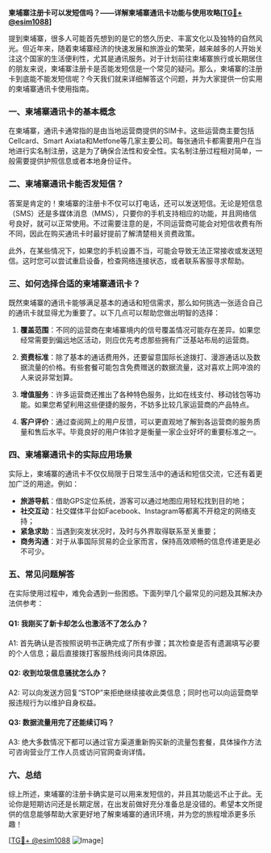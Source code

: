 **柬埔寨注册卡可以发短信吗？——详解柬埔寨通讯卡功能与使用攻略[[TG💪+ @esim1088](https://t.me/s/esim1088)]**

提到柬埔寨，很多人可能首先想到的是它的悠久历史、丰富文化以及独特的自然风光。但近年来，随着柬埔寨经济的快速发展和旅游业的繁荣，越来越多的人开始关注这个国家的生活便利性，尤其是通讯服务。对于计划前往柬埔寨旅行或长期居住的朋友来说，柬埔寨注册卡是否能发短信是一个常见的疑问。那么，柬埔寨的注册卡到底能不能发短信呢？今天我们就来详细解答这个问题，并为大家提供一份实用的柬埔寨通讯卡使用指南。

### 一、柬埔寨通讯卡的基本概念

在柬埔寨，通讯卡通常指的是由当地运营商提供的SIM卡。这些运营商主要包括Cellcard、Smart Axiata和Metfone等几家主要公司。每张通讯卡都需要用户在当地进行实名制注册，这是为了确保合法性和安全性。实名制注册过程相对简单，一般需要提供护照信息或者本地身份证件。

### 二、柬埔寨通讯卡能否发短信？

答案是肯定的！柬埔寨的注册卡不仅可以打电话，还可以发送短信。无论是短信息（SMS）还是多媒体消息（MMS），只要你的手机支持相应的功能，并且网络信号良好，就可以正常使用。不过需要注意的是，不同运营商可能会对短信收费有所不同，因此在购买通讯卡时最好提前了解清楚相关资费政策。

此外，在某些情况下，如果您的手机设置不当，可能会导致无法正常接收或发送短信。这时您可以尝试重启设备，检查网络连接状态，或者联系客服寻求帮助。

### 三、如何选择合适的柬埔寨通讯卡？

既然柬埔寨的通讯卡能够满足基本的通话和短信需求，那么如何挑选一张适合自己的通讯卡就显得尤为重要了。以下几点可以帮助您做出明智的选择：

1. **覆盖范围**：不同的运营商在柬埔寨境内的信号覆盖情况可能存在差异。如果您经常需要到偏远地区活动，则应优先考虑那些拥有广泛基站布局的运营商。
   
2. **资费标准**：除了基本的通话费用外，还要留意国际长途拨打、漫游通话以及数据流量的价格。有些套餐可能包含免费赠送的数据流量，这对喜欢上网冲浪的人来说非常划算。

3. **增值服务**：许多运营商还推出了各种特色服务，比如在线支付、移动钱包等功能。如果您希望利用这些便捷的服务，不妨多比较几家运营商的产品特点。

4. **客户评价**：通过查阅网上的用户反馈，可以更直观地了解到各运营商的服务质量和售后水平。毕竟良好的用户体验才是衡量一家企业好坏的重要标准之一。

### 四、柬埔寨通讯卡的实际应用场景

实际上，柬埔寨的通讯卡不仅仅局限于日常生活中的通话和短信交流，它还有着更加广泛的用途。例如：

- **旅游导航**：借助GPS定位系统，游客可以通过地图应用轻松找到目的地；
- **社交互动**：社交媒体平台如Facebook、Instagram等都离不开稳定的网络支持；
- **紧急求助**：当遇到突发状况时，及时与外界取得联系至关重要；
- **商务沟通**：对于从事国际贸易的企业家而言，保持高效顺畅的信息传递更是必不可少。

### 五、常见问题解答

在实际使用过程中，难免会遇到一些困惑。下面列举几个最常见的问题及其解决办法供参考：

#### Q1: 我刚买了新卡却怎么也激活不了怎么办？
A1: 首先确认是否按照说明书正确完成了所有步骤；其次检查是否有遗漏填写必要的个人信息；最后直接拨打客服热线询问具体原因。

#### Q2: 收到垃圾信息骚扰怎么办？
A2: 可以向发送方回复“STOP”来拒绝继续接收此类信息；同时也可以向运营商举报违规行为以维护自身权益。

#### Q3: 数据流量用完了还能续订吗？
A3: 绝大多数情况下都可以通过官方渠道重新购买新的流量包套餐，具体操作方法可咨询营业厅工作人员或访问官网查询详情。

### 六、总结

综上所述，柬埔寨的注册卡确实是可以用来发短信的，并且其功能远不止于此。无论你是短期访问还是长期定居，在出发前做好充分准备总是没错的。希望本文所提供的信息能够帮助大家更好地了解柬埔寨的通讯环境，并为您的旅程增添更多乐趣！

[[TG💪+ @esim1088](https://t.me/s/esim1088) ![Image](https://i.postimg.cc/4NQfJmqS/Snipaste-2025-05-13-00-14-12.png)]